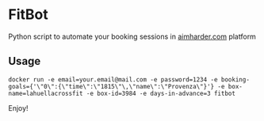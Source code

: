 # FitBot

Python script to automate your booking sessions in [aimharder.com](http://aimharder.com) platform

## Usage

`docker run -e email=your.email@mail.com -e password=1234 -e booking-goals={'\"0\":{\"time\":\"1815\"\,\"name\":\"Provenza\"}'} -e box-name=lahuellacrossfit -e box-id=3984 -e days-in-advance=3 fitbot`

Enjoy!

